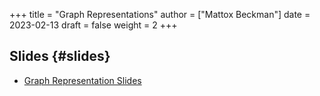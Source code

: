 +++
title = "Graph Representations"
author = ["Mattox Beckman"]
date = 2023-02-13
draft = false
weight = 2
+++

## Slides {#slides}

-   [Graph Representation Slides](/slides/graph-representation.pdf)
